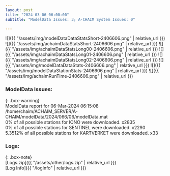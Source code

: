 ```yaml
---
layout: post
title: "2024-03-06 06:00:00"
subtitle: "ModelData Issues: 3; A-CHAIM System Issues: 0"

---
```


![]({{ "/assets/img/modelDataDataStatsShort-2406606.png" | relative_url }})
![]({{ "/assets/img/achaimDataStatsShort-2406606.png" | relative_url }})
![]({{ "/assets/img/achaimDataStatsLong00-2406606.png" | relative_url }})
![]({{ "/assets/img/achaimDataStatsLong01-2406606.png" | relative_url }})
![]({{ "/assets/img/achaimDataStatsLong02-2406606.png" | relative_url }})
![]({{ "/assets/img/modelDataDataStats-2406606.png" | relative_url }})
![]({{ "/assets/img/modelDataStationStats-2406606.png" | relative_url }})
![]({{ "/assets/img/achaimRunTime-2406606.png" | relative_url }})


### ModelData Issues:  
  
{: .box-warning}  
 ModelData report for 06-Mar-2024 06:15:08   
 /home/chaim/ACHAIM_SERVER/A-CHAIM/modelData/2024/066/06/modelData.mat   
 0% of all possible stations for IONO were downloaded. x2835   
 0% of all possible stations for SENTINEL were downloaded. x2290   
 5.3512% of all possible stations for KARTVERKET were downloaded. x33   
  


### Logs:  
  
{: .box-note}  
[Logs.zip]({{ "/assets/other/logs.zip" | relative_url }})  
[Log Info]({{ "/logInfo" | relative_url }})  
